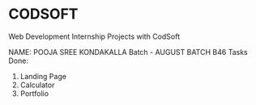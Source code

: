 # CODSOFT
Web Development Internship Projects with CodSoft

NAME: POOJA SREE KONDAKALLA
Batch - AUGUST BATCH B46
Tasks Done:
  1. Landing Page
  2. Calculator
  3. Portfolio

